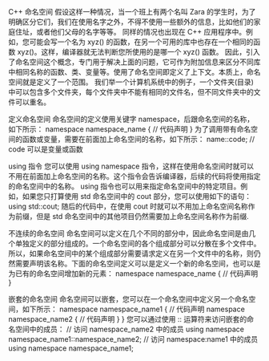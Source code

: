 C++ 命名空间
假设这样一种情况，当一个班上有两个名叫 Zara 的学生时，为了明确区分它们，我们在使用名字之外，不得不使用一些额外的信息，比如他们的家庭住址，或者他们父母的名字等等。
同样的情况也出现在 C++ 应用程序中。例如，您可能会写一个名为 xyz() 的函数，在另一个可用的库中也存在一个相同的函数 xyz()。这样，编译器就无法判断您所使用的是哪一个 xyz() 函数。
因此，引入了命名空间这个概念，专门用于解决上面的问题，它可作为附加信息来区分不同库中相同名称的函数、类、变量等。使用了命名空间即定义了上下文。本质上，命名空间就是定义了一个范围。
我们举一个计算机系统中的例子，一个文件夹(目录)中可以包含多个文件夹，每个文件夹中不能有相同的文件名，但不同文件夹中的文件可以重名。

定义命名空间
命名空间的定义使用关键字 namespace，后跟命名空间的名称，如下所示：
namespace namespace_name {
   // 代码声明
}
为了调用带有命名空间的函数或变量，需要在前面加上命名空间的名称，如下所示：
name::code;  // code 可以是变量或函数

using 指令
您可以使用 using namespace 指令，这样在使用命名空间时就可以不用在前面加上命名空间的名称。这个指令会告诉编译器，后续的代码将使用指定的命名空间中的名称。
using 指令也可以用来指定命名空间中的特定项目。例如，如果您只打算使用 std 命名空间中的 cout 部分，您可以使用如下的语句：
using std::cout;
随后的代码中，在使用 cout 时就可以不用加上命名空间名称作为前缀，但是 std 命名空间中的其他项目仍然需要加上命名空间名称作为前缀.

不连续的命名空间
命名空间可以定义在几个不同的部分中，因此命名空间是由几个单独定义的部分组成的。一个命名空间的各个组成部分可以分散在多个文件中。
所以，如果命名空间中的某个组成部分需要请求定义在另一个文件中的名称，则仍然需要声明该名称。下面的命名空间定义可以是定义一个新的命名空间，也可以是为已有的命名空间增加新的元素：
namespace namespace_name {
   // 代码声明
}

嵌套的命名空间
命名空间可以嵌套，您可以在一个命名空间中定义另一个命名空间，如下所示：
namespace namespace_name1 {
   // 代码声明
   namespace namespace_name2 {
      // 代码声明
   }
}
您可以通过使用 :: 运算符来访问嵌套的命名空间中的成员：
// 访问 namespace_name2 中的成员
using namespace namespace_name1::namespace_name2;
// 访问 namespace:name1 中的成员
using namespace namespace_name1;